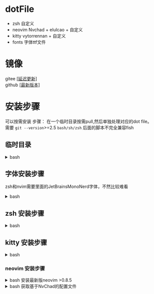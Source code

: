# dotFile

- zsh 自定义
- neovim Nvchad + elulcao + 自定义
- kitty vytorrennan + 自定义
- fonts 字体ttf文件
# 镜像
gitee [[延迟更新]](https://gitee.com/joyanhui/LeiDotFile)    
github [[最新版本]](https://github.com/joyanhui/LeiDotFile)
# 安装步骤
可以按需安装 步骤： 在一个临时目录按需pull,然后单独处理对应的dot file。   
需要 `git --version`>=2.5 `bash/sh/zsh` 后面的脚本不完全兼容fish
## 临时目录
<details>
<summary> bash</summary>

```bash
mkdir -p ~/tmp_LeiDotFile
cat > ~/tmp_LeiDotFile/bash.sh << \EOF
#!/bin/bash
#export GitUrl=https://gitee.com/joyanhui/LeiDotFile.git
export GitUrl=https://mirror.ghproxy.com/https://github.com/joyanhui/LeiDotFile

mkdir -p ~/.config/LeiDotFile/
mkdir -p ~/.config/LeiPrivateFile/
rm -rf ~/tmp_LeiDotFile/cache
mkdir -p ~/tmp_LeiDotFile/cache && cd ~/tmp_LeiDotFile/cache
git init
git remote add origin ${GitUrl}
git config core.sparsecheckout true
EOF
```
</details>

## 字体安装步骤
zsh和nvim需要里面的JetBrainsMonoNerd字体，不然比较难看
<details>
<summary> bash</summary>

```bash
bash ~/tmp_LeiDotFile/bash.sh
cd ~/tmp_LeiDotFile/cache
echo "fonts" >  .git/info/sparse-checkout
git pull origin main:
# 复制到 ~/.config/LeiDotFile/
cp -r ./fonts ~/.config/LeiDotFile/fonts
# 需要sudo权限 软连接到/usr/local/share/fonts
sudo ln -s ~/.config/LeiDotFile/fonts /usr/share/fonts/LeiDotFile_fonts
fc-cache -f
```
</details> 

## zsh 安装步骤
<details>
<summary> bash</summary>

```bash
bash ~/tmp_LeiDotFile/bash.sh
cd ~/tmp_LeiDotFile/cache
echo "ZshLight" >  .git/info/sparse-checkout
git pull origin main:
# 备份以及 复制到.config 并ln对应文件
# 复制到 ~/.config/LeiDotFile/
cp -r ./ZshLight ~/.config/LeiDotFile/ZshLight
# 备份原来的zshrc
mv  ~/.zshrc ~/.zshrc_bak
# 移动到 ~/.config/LeiPrivateFile/ 单独管理 这步非必需
mv ~/.zsh_history ~/.config/LeiPrivateFile/zsh_history
mv ~/.bash_history ~/.config/LeiPrivateFile/bash_history
mv ~/.bashrc ~/.config/LeiPrivateFile/bashrc
ln -s ~/.config/LeiPrivateFile/bash_history  ~/.bash_history
ln -s ~/.config/LeiPrivateFile/bashrc  ~/.bashrc
ln -s ~/.config/LeiDotFile/ZshLight/zshrc  ~/.zshrc

```
</details>

## kitty 安装步骤
<details>
<summary> bash</summary>

```bash
bash ~/tmp_LeiDotFile/bash.sh
cd ~/tmp_LeiDotFile/cache
echo "kitty" >  .git/info/sparse-checkout
git pull origin main:
# 备份以及 复制到.config 并ln对应文件
# 复制到 ~/.config/LeiDotFile/
cp -r ./kitty ~/.config/LeiDotFile/kitty
# 备份原来kitty
mv ~/.config/kitty ~/.config/kitty_bak
ln -s ~/.config/LeiDotFile/kitty ~/.config/kitty
```
</details>

### neovim 安装步骤
<details>
<summary> bash 安装最新版neovim >0.8.5</summary>

```bash

sudo apt install ripgrep # 可选 
wget -c https://github.com/neovim/neovim/releases/download/nightly/nvim.appimage -O ~/user_opt/nvim.appimage
chmod +x  ~/user_opt/nvim.appimage
# 在zshrc 或者 bashrc 中添加 一行 alias nvim='~/user_opt/nvim.appimage'
# 清理旧的配置文件和缓存
rm -rf ~/.cache/nvim ~/.local/share/nvim/ ~/.config/nvim  ~/.config/nvim-NvChad-custom
rm -rf ~/.config/LeiDotFile/nvim/NvChad ~/.config/LeiDotFile/nvim/NvChad-custom
```
</details>

<details>
<summary> bash 获取基于NvChad的配置文件</summary>

```bash
bash ~/tmp_LeiDotFile/bash.sh
cd ~/tmp_LeiDotFile/cache
echo "nvim" >  .git/info/sparse-checkout
git pull origin main:
# 复制到 ~/.config/LeiDotFile/
cp -r ./nvim ~/.config/LeiDotFile/nvim

ln -s ~/.config/LeiDotFile/nvim/NvChad ~/.config/nvim
ln -s  ~/.config/LeiDotFile/nvim/NvChad-custom ~/.config/nvim/lua/custom
# 科学环境手动运行一次 nvim 因为需要安装插件依赖 或者 直接拉取
nvim
```
</details>